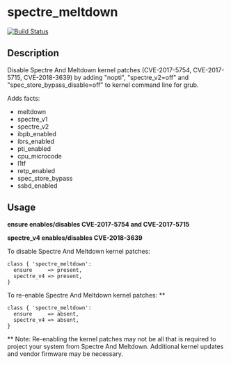 # spectre_meltdown

[![Build Status](https://travis-ci.org/kevincoakley/puppet-spectre_meltdown.svg?branch=master)](https://travis-ci.org/kevincoakley/puppet-spectre_meltdown)

## Description

Disable Spectre And Meltdown kernel patches (CVE-2017-5754, CVE-2017-5715, CVE-2018-3639) by adding "nopti", "spectre_v2=off" and "spec_store_bypass_disable=off" to kernel command line for grub.

Adds facts:

* meltdown 
* spectre_v1
* spectre_v2
* ibpb_enabled 
* ibrs_enabled
* pti_enabled 
* cpu_microcode
* l1tf
* retp_enabled
* spec_store_bypass
* ssbd_enabled

## Usage

**ensure enables/disables CVE-2017-5754 and CVE-2017-5715**

**spectre_v4 enables/disables CVE-2018-3639**

To disable Spectre And Meltdown kernel patches:

    class { 'spectre_meltdown':
      ensure     => present,
      spectre_v4 => present,
    }
    
To re-enable Spectre And Meltdown kernel patches: **
            
    class { 'spectre_meltdown':
      ensure     => absent,
      spectre_v4 => absent,
    }
    
\** Note: Re-enabling the kernel patches may not be all that is required to project your system
from Spectre And Meltdown. Additional kernel updates and vendor firmware may be necessary. 
